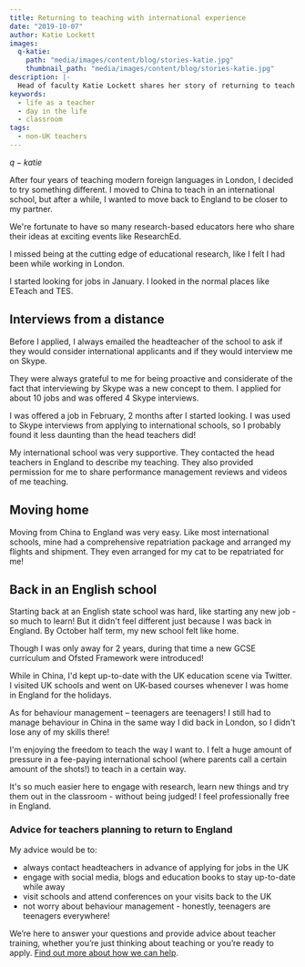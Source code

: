 ```yaml
---
title: Returning to teaching with international experience
date: "2019-10-07"
author: Katie Lockett
images:
  q-katie:
    path: "media/images/content/blog/stories-katie.jpg"
    thumbnail_path: "media/images/content/blog/stories-katie.jpg"
description: |-
  Head of faculty Katie Lockett shares her story of returning to teach in England from China.
keywords:
  - life as a teacher
  - day in the life
  - classroom
tags:
  - non-UK teachers
---
```


$q-katie$

After four years of teaching modern foreign languages in London, I decided to try something different. I moved to China to teach in an international school, but after a while, I wanted to move back to England to be closer to my partner.

We're fortunate to have so many research-based educators here who share their ideas at exciting events like ResearchEd.

I missed being at the cutting edge of educational research, like I felt I had been while working in London.

I started looking for jobs in January. I looked in the normal places like ETeach and TES.

## Interviews from a distance

Before I applied, I always emailed the headteacher of the school to ask if they would consider international applicants and if they would interview me on Skype.

They were always grateful to me for being proactive and considerate of the fact that interviewing by Skype was a new concept to them. I applied for about 10 jobs and was offered 4 Skype interviews.

I was offered a job in February, 2 months after I started looking. I was used to Skype interviews from applying to international schools, so I probably found it less daunting than the head teachers did!

My international school was very supportive. They contacted the head teachers in England to describe my teaching. They also provided permission for me to share performance management reviews and videos of me teaching.

## Moving home

Moving from China to England was very easy. Like most international schools, mine had a comprehensive repatriation package and arranged my flights and shipment. They even arranged for my cat to be repatriated for me!

## Back in an English school

Starting back at an English state school was hard, like starting any new job - so much to learn! But it didn't feel different just because I was back in England. By October half term, my new school felt like home.

Though I was only away for 2 years, during that time a new GCSE curriculum and Ofsted Framework were introduced!

While in China, I'd kept up-to-date with the UK education scene via Twitter. I visited UK schools and went on UK-based courses whenever I was home in England for the holidays.

As for behaviour management – teenagers are teenagers! I still had to manage behaviour in China in the same way I did back in London, so I didn't lose any of my skills there!

I'm enjoying the freedom to teach the way I want to. I felt a huge amount of pressure in a fee-paying international school (where parents call a certain amount of the shots!) to teach in a certain way.

It's so much easier here to engage with research, learn new things and try them out in the classroom - without being judged! I feel professionally free in England.

### Advice for teachers planning to return to England

My advice would be to:

* always contact headteachers in advance of applying for jobs in the UK
* engage with social media, blogs and education books to stay up-to-date while away
* visit schools and attend conferences on your visits back to the UK
* not worry about behaviour management - honestly, teenagers are teenagers everywhere!

We’re here to answer your questions and provide advice about teacher training, whether you’re just thinking about teaching or you’re ready to apply. [Find out more about how we can help](/help-and-advice).
